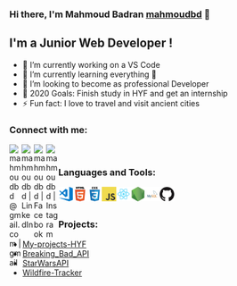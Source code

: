 ### Hi there, I'm Mahmoud Badran [mahmoudbd][website] 👋

## I'm a Junior Web Developer !
- 🔭 I’m currently working on a VS Code 
- 🌱 I’m currently learning everything 🤣
- 👯 I’m looking to become as professional Developer
- 🥅 2020 Goals: Finish study in HYF and get an internship  
- ⚡ Fun fact: I love to travel and visit ancient cities

### Connect with me:

[<img align="left" alt="mahmoudbd@gmail.com | gmail" width="22px" src="https://cdn.jsdelivr.net/npm/simple-icons@v3/icons/gmail.svg" />][gmail]
[<img align="left" alt="mahmoudbd | LinkedIn" width="22px" src="https://cdn.jsdelivr.net/npm/simple-icons@v3/icons/linkedin.svg" />][linkedin]
[<img align="left" alt="mahmoudbd | Facebook" width="22px" src="https://cdn.jsdelivr.net/npm/simple-icons@v3/icons/facebook.svg" />][facebook]
[<img align="left" alt="mahmoudbd | Instagram" width="22px" src="https://cdn.jsdelivr.net/npm/simple-icons@v3/icons/instagram.svg" />][instagram]


<br />

### Languages and Tools:

<img align="left" alt="Visual Studio Code" width="26px" src="https://raw.githubusercontent.com/github/explore/80688e429a7d4ef2fca1e82350fe8e3517d3494d/topics/visual-studio-code/visual-studio-code.png" />
<img align="left" alt="HTML5" width="26px" src="https://raw.githubusercontent.com/github/explore/80688e429a7d4ef2fca1e82350fe8e3517d3494d/topics/html/html.png" />
<img align="left" alt="CSS3" width="26px" src="https://raw.githubusercontent.com/github/explore/80688e429a7d4ef2fca1e82350fe8e3517d3494d/topics/css/css.png" />
<img align="left" alt="JavaScript" width="26px" src="https://raw.githubusercontent.com/github/explore/80688e429a7d4ef2fca1e82350fe8e3517d3494d/topics/javascript/javascript.png" />
<img align="left" alt="React" width="26px" src="https://raw.githubusercontent.com/github/explore/80688e429a7d4ef2fca1e82350fe8e3517d3494d/topics/react/react.png" />
<img align="left" alt="Node.js" width="26px" src="https://raw.githubusercontent.com/github/explore/80688e429a7d4ef2fca1e82350fe8e3517d3494d/topics/nodejs/nodejs.png" />
<img align="left" alt="MySQL" width="26px" src="https://raw.githubusercontent.com/github/explore/80688e429a7d4ef2fca1e82350fe8e3517d3494d/topics/mysql/mysql.png" />
<img align="left" alt="GitHub" width="26px" src="https://raw.githubusercontent.com/github/explore/78df643247d429f6cc873026c0622819ad797942/topics/github/github.png" />

<br />
<br />


### Projects:

- [My-projects-HYF]
- [Breaking_Bad_API]
- [StarWarsAPI]
- [Wildfire-Tracker]


[website]: https://github.com/mahmoudbd
[gmail]: <mailto:mahmoudbd@gmail.com>
[instagram]: https://www.instagram.com/mahmoud___badran/
[linkedin]: https://www.linkedin.com/in/mahmoud-badran-nl/
[facebook]: https://www.facebook.com/mahmoud.badran.39

 [My-projects-HYF]: https://placessharer.web.app/
 [Breaking_Bad_API]: https://happy-morse-65cdea.netlify.app/
 [StarWarsAPI]: https://kind-jackson-9e63e0.netlify.app/
 [Wildfire-Tracker]: https://wildefiretracker.netlify.app/
 
